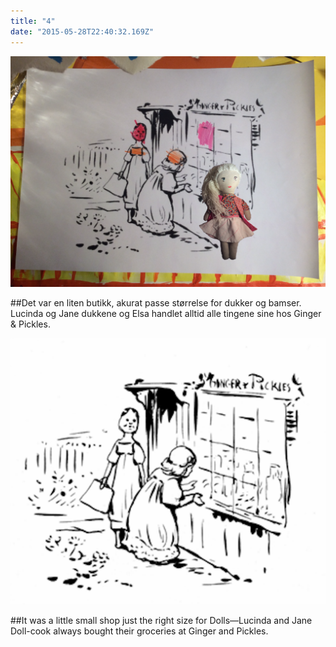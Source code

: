 ```yaml
---
title: "4"
date: "2015-05-28T22:40:32.169Z"
---
```


![Ginger and Lillian](./image_40037873.png)

##Det var en liten butikk, akurat passe størrelse for dukker og bamser. Lucinda og Jane dukkene og Elsa handlet alltid alle tingene sine hos Ginger & Pickles.




![Ginger and Pickles](./grayp11.png)

##It was a little small shop just the right size for Dolls—Lucinda and Jane Doll-cook always bought their groceries at Ginger and Pickles.

